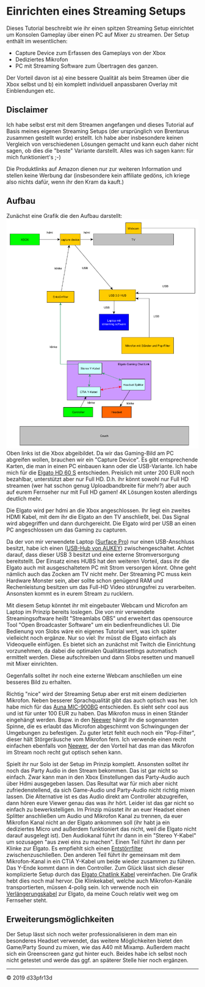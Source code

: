 # Einrichten eines Streaming Setups
Dieses Tutorial beschreibt wie ihr einen spitzen Streaming Setup einrichtet um Konsolen Gameplay über einen PC auf Mixer zu streamen.
Der Setup enthält im wesentlichen:
- Capture Device zum Erfassen des Gameplays von der Xbox
- Dediziertes Mikrofon
- PC mit Streaming Software zum Übertragen des ganzen.

Der Vorteil davon ist a) eine bessere Qualität als beim Streamen über die Xbox selbst und b) ein komplett individuell anpassbaren Overlay mit Einblendungen etc.

## Disclaimer
Ich habe selbst erst mit dem Streamen angefangen und dieses Tutorial auf Basis meines eigenen Streaming Setups (der ursprünglich von Brentarus zusammen gestellt wurde) erstellt. Ich habe aber insbesondere keinen Vergleich von verschiedenen Lösungen gemacht und kann euch daher nicht sagen, ob dies die "beste" Variante darstellt. Alles was ich sagen kann: für mich funktioniert's ;-)

Die Produktlinks auf Amazon dienen nur zur weiteren Information und stellen keine Werbung dar (insbesondere kein affiliate gedöns, ich kriege also nichts dafür, wenn ihr den Kram da kauft.)

## Aufbau
Zunächst eine Grafik die den Aufbau darstellt:
![Streaming-Setup](streaming_setup.png)
Oben links ist die Xbox abgeibildet. Da wir das Gaming-Bild am PC abgreifen wollen, brauchen wir ein "Capture Device". Es gibt entsprechende Karten, die man in einen PC einbauen kann oder die USB-Variante.
Ich habe mich für die [Elgato HD 60 S][1] entschieden. Preislich mit unter 200 EUR noch bezahlbar, unterstützt aber nur Full HD. D.h. ihr könnt sowohl nur Full HD streamen (wer hat sschon genug Uploadbandbreite für mehr?) aber auch auf eurem Fernseher nur mit Full HD gamen! 4K Lösungen kosten allerdings deutlich mehr.

Die Elgato wird per hdmi an die Xbox angeschlossen. Ihr liegt ein zweites HDMI Kabel, mit dem ihr die Elgato an den TV anschließt, bei. Das Signal wird abgegriffen und dann durchgereicht. Die Elgato wird per USB an einen PC angeschlossen um das Gaming zu capturen.

Da der von mir verwendete Laptop ([Surface Pro][2]) nur einen USB-Anschluss besitzt, habe ich einen ([USB-Hub von AUKEY][3]) zwischengeschaltet. Achtet darauf, dass dieser USB 3 besitzt und eine  externe Stromversorgung bereitstellt. Der Einsatz eines HUBS hat den weiteren Vorteil, dass ihr die Elgato auch mit ausgeschaltetem PC mit Strom versorgen könnt. Ohne geht nämlich auch das Zocken am TV nicht mehr.
Der Streaming PC muss kein Hardware Monster sein, aber sollte schon genügend RAM und Rechenleistung besitzen um das Full-HD Video störungsfrei zu verarbeiten. Ansonsten kommt es in eurem Stream zu rucklern.

Mit diesem Setup könntet ihr mit eingebauter Webcam und Microfon am Laptop im Prinzip bereits loslegen. Die von mir verwendete Streamingsoftware heißt "Streamlabs OBS" und erweitert das opensource Tool "Open Broadcaster Software" um ein bedienfreundliches UI. Die Bedienung von Slobs wäre ein eigenes Tutorial wert, was ich später vielleicht noch ergänze. Nur so viel: Ihr müsst die Elgato einfach als Videoquelle einfügen. Es bietet sich an zunächst mit Twitch die Einrichtung vorzunehmen, da dabei die optimalen Qualitätssettings automatisch ermittelt werden. Diese aufschreiben und dann Slobs resetten und manuell mit Mixer einrichten.

Gegenfalls solltet ihr noch eine externe Webcam anschließen um eine besseres Bild zu erhalten.

Richtig "nice" wird der Streaming Setup aber erst mit einem dedizierten Mikrofon. Neben besserer Sprachqualität gibt das auch optisch was her. Ich habe mich für das [Auna MIC-900BG][4] entschieden. Es sieht sehr cool aus und ist für unter 100 EUR zu haben. Das Mikrofon muss in einen Ständer eingehängt werden. Bspw. in den [Neewer][5] hängt ihr die sogenannten Spinne, die es erlaubt das Microfon abgeschirmt von Schwingungen der Umgebungen zu befestigen.
Zu guter letzt fehlt euch noch ein "Pop-Filter", dieser hält Störgeräusche vom Mikrofon fern. Ich verwende einen recht einfachen ebenfalls von [Neewer][6], der den Vorteil hat das man das Mikrofon im Stream noch recht gut optisch sehen kann.

Spielt ihr nur Solo ist der Setup im Prinzip komplett. Ansonsten solltet ihr noch das Party Audio in den Stream bekommen. Das ist gar nicht so einfach. Zwar kann man in den Xbox Einstellungen das Party-Audio auch über Hdmi ausgegeben lassen. Das Resultat war für mich aber nicht zufriedenstellend, da sich Game-Audio und Party-Audio nicht richtig mixen lassen. Die Alternative ist es das Audio direkt am Controller abzugreifen, dann hören eure Viewer genau das was ihr hört.
Leider ist das gar nicht so einfach zu bewerkstelligen. Im Prinzip müsstet ihr an euer Headset einen Splitter anschließen um Audio und Mikrofon Kanal zu trennen, da euer Mikrofon Kanal nicht an der Elgato ankommen soll (ihr habt ja ein dediziertes Micro und außerdem funktioniert das nicht, weil die Elgato nicht darauf ausgelegt ist). Den Audiokanal führt ihr dann in ein "Stereo Y-Kabel" um sozusagen "aus zwei eins zu machen". Einen Teil führt ihr dann per Klinke zur Elgato. Es empfiehlt sich einen [Entstörrfilter][8] zwischenzuschließen. Den anderen Teil führt ihr gemeinsam mit dem Mikrofon-Kanal in ein CTIA Y-Kabel um beide wieder zusammen zu führen. Das Y-Ende kommt dann in den Controller.
Zum Glück lässt sich dieser komplizierte Setup durch das [Elgato Chatlink Kabel][7] vereinfachen. Die Grafik hebt dies noch mal hervor.
Die Klinkekabel, welche auch Mikrofon-Kanäle transportierten, müssen 4-polig sein.
Ich verwende noch ein [Verlängerungskabel][9] zur Elgato, da meine Couch relativ weit weg om Fernseher steht.



## Erweiterungsmöglichkeiten
Der Setup lässt sich noch weiter professionalisieren in dem man ein besonderes Headset verwendet, das weitere Möglichkeiten bietet den Game/Party Sound zu mixen, wie das A40 mit Mixamp. Außerdem macht sich ein Greenscreen ganz gut hinter euch. Beides habe ich selbst noch nicht getestet und werde das ggf. an späterer Stelle hier noch ergänzen.


***
© 2019 d33pfr13d


[//]: #Referenzen
[1]: <https://www.amazon.de/gp/product/B01DRWCOGA/ref=oh_aui_detailpage_o03_s00?ie=UTF8&psc=1> "Elgato Game Capture HD60 S"

[2]: <https://www.amazon.de/gp/product/B07BH8XF79/ref=oh_aui_detailpage_o06_s00?ie=UTF8&psc=1> "Microsoft Surface Pro 31,24 cm (12,3 Zoll) 2-in-1 Tablet (Intel Core i5, 128GB SSD, 8GB RAM, Win 10 Pro) Silber"

[3]: <https://www.amazon.de/gp/product/B00QWZAI8Q/ref=oh_aui_detailpage_o02_s00?ie=UTF8&psc=1> "AUKEY USB 3.0 Hub Ladefunktion 4 Port SuperSpeed 5Gbps mit 3 Ladeport 2.4A mit 36W Netzadapter"

[4]: <https://www.amazon.de/gp/product/B00GZ3SH1U/ref=oh_aui_detailpage_o05_s00?ie=UTF8&psc=1> "Auna MIC-900BG Kondensator-Mikrofon USB Mikrofon Studio"

[5]: <https://www.amazon.de/gp/product/B00DY1F2CS/ref=oh_aui_detailpage_o05_s00?ie=UTF8&psc=1> "Neewer Professionelle Einstellbare Faltbare Mikrofonständer mit Mikrofon Klipp-Montage"

[6]: <https://www.amazon.de/gp/product/B01GO138UW/ref=oh_aui_detailpage_o04_s00?ie=UTF8&psc=1> "Neewer® Schwarz Archy Aufnahmestudiomikrofon Maske Schild Mic Windschutz-Knall-Filter mit elastischem Gummibänder"

[7]: <https://www.amazon.de/gp/product/B017F85Q0S/ref=oh_aui_detailpage_o01_s00?ie=UTF8&psc=1> "Elgato Gaming Chat Link - Party Chat Adapter für PS4 und Xbox One"


[8]: <https://www.amazon.de/gp/product/B019FC6ZQQ/ref=oh_aui_detailpage_o04_s00?ie=UTF8&psc=1> "Entstörfilter Auto Radio Entstörer Noise Filter Noise Isolator ZIOCOM Erdschleifen-Eliminator für Audio System Heim Stereo, Ground Loop Isolator"

[9]: <https://www.amazon.de/gp/product/B07D287PDR/ref=oh_aui_detailpage_o00_s00?ie=UTF8&psc=1> "aceyoon 3,5 Klinke Verlängerung 5m 4 Polig Aux Kabel"

